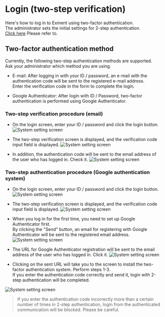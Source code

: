 # Login (two-step verification)
Here's how to log in to Exment using two-factor authentication.  
The administrator sets the initial settings for 2-step authentication.  
[Click here](/login_2factor_setting) Please refer to.  

## Two-factor authentication method
Currently, the following two-step authentication methods are supported.  
Ask your administrator which method you are using.  

- E-mail: After logging in with your ID / password, an e-mail with the authentication code will be sent to the registered e-mail address.  
Enter the verification code in the form to complete the login.  

- Google Authenticator: After login with ID / Password, two-factor authentication is performed using Google Authenticator.  

### Two-step verification procedure (email)

- On the login screen, enter your ID / password and click the login button.
![System setting screen](img/login/login_2factor11.png)  

- The two-step verification screen is displayed, and the verification code input field is displayed.
![System setting screen](img/login/login_2factor12.png)  

- In addition, the authentication code will be sent to the email address of the user who has logged in. Check it.
![System setting screen](img/login/login_2factor13.png)  

### Two-step authentication procedure (Google authentication system)

- On the login screen, enter your ID / password and click the login button.
![System setting screen](img/login/login_2factor11.png)  

- The two-step verification screen is displayed, and the verification code input field is displayed.
![System setting screen](img/login/login_2factor15.png)  

- When you log in for the first time, you need to set up Google Authenticator first.  
By clicking the "Send" button, an email for registering with Google Authenticator will be sent to the registered email address.  
![System setting screen](img/login/login_2factor5.png)  

- The URL for Google Authenticator registration will be sent to the email address of the user who has logged in. Click it.
![System setting screen](img/login/login_2factor6.png)  

- Clicking on the sent URL will take you to the screen to install the two-factor authentication system. Perform steps 1-3.  
If you enter the authentication code correctly and send it, login with 2-step authentication will be completed.

![System setting screen](img/login/login_2factor7.png)  

> If you enter the authentication code incorrectly more than a certain number of times in 2-step authentication, login from the authenticated communication will be blocked. Please be careful.